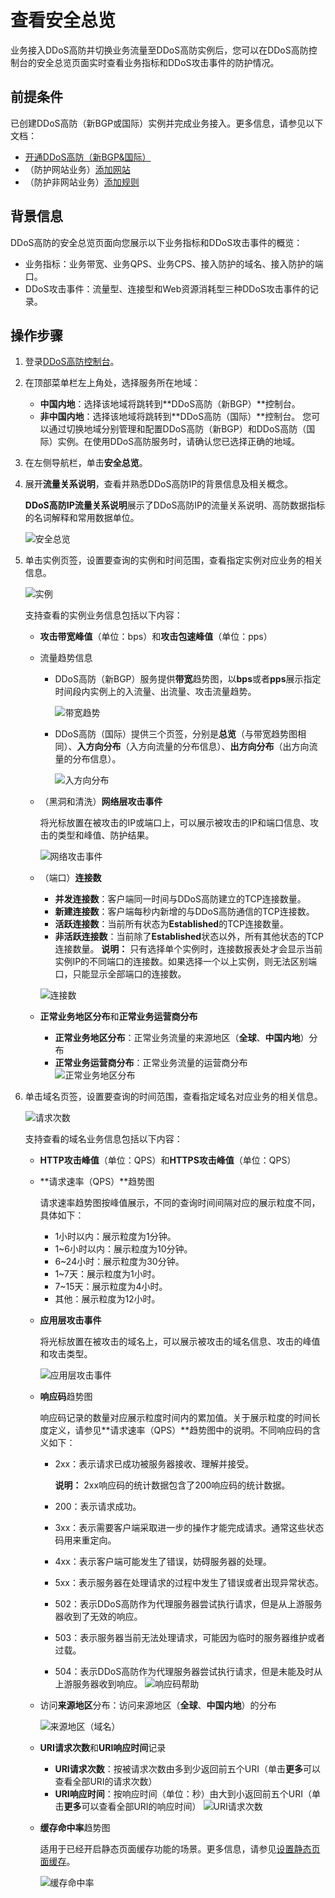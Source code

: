 # 查看安全总览

业务接入DDoS高防并切换业务流量至DDoS高防实例后，您可以在DDoS高防控制台的安全总览页面实时查看业务指标和DDoS攻击事件的防护情况。

## 前提条件

已创建DDoS高防（新BGP或国际）实例并完成业务接入。更多信息，请参见以下文档：

-   [开通DDoS高防（新BGP&国际）](/cn.zh-CN/DDoS高防（新BGP&国际）用户指南/开通DDoS高防（新BGP&国际）.md)
-   （防护网站业务）[添加网站](/cn.zh-CN/DDoS高防（新BGP&国际）用户指南/接入DDoS高防/域名接入/添加网站.md)
-   （防护非网站业务）[添加规则](/cn.zh-CN/DDoS高防（新BGP&国际）用户指南/接入DDoS高防/端口接入/添加规则.md)

## 背景信息

DDoS高防的安全总览页面向您展示以下业务指标和DDoS攻击事件的概览：

-   业务指标：业务带宽、业务QPS、业务CPS、接入防护的域名、接入防护的端口。
-   DDoS攻击事件：流量型、连接型和Web资源消耗型三种DDoS攻击事件的记录。

## 操作步骤

1.  登录[DDoS高防控制台](https://yundun.console.aliyun.com/?p=ddoscoo)。

2.  在顶部菜单栏左上角处，选择服务所在地域：

    -   **中国内地**：选择该地域将跳转到**DDoS高防（新BGP）**控制台。
    -   **非中国内地**：选择该地域将跳转到**DDoS高防（国际）**控制台。
    您可以通过切换地域分别管理和配置DDoS高防（新BGP）和DDoS高防（国际）实例。在使用DDoS高防服务时，请确认您已选择正确的地域。

3.  在左侧导航栏，单击**安全总览**。

4.  展开**流量关系说明**，查看并熟悉DDoS高防IP的背景信息及相关概念。

    **DDoS高防IP流量关系说明**展示了DDoS高防IP的流量关系说明、高防数据指标的名词解释和常用数据单位。

    ![安全总览](https://static-aliyun-doc.oss-accelerate.aliyuncs.com/assets/img/zh-CN/4541919951/p54011.png)

5.  单击实例页签，设置要查询的实例和时间范围，查看指定实例对应业务的相关信息。

    ![实例](https://static-aliyun-doc.oss-accelerate.aliyuncs.com/assets/img/zh-CN/4541919951/p54020.png)

    支持查看的实例业务信息包括以下内容：

    -   **攻击带宽峰值**（单位：bps）和**攻击包速峰值**（单位：pps）
    -   流量趋势信息
        -   DDoS高防（新BGP）服务提供**带宽**趋势图，以**bps**或者**pps**展示指定时间段内实例上的入流量、出流量、攻击流量趋势。

            ![带宽趋势](https://static-aliyun-doc.oss-accelerate.aliyuncs.com/assets/img/zh-CN/5541919951/p84211.png)

        -   DDoS高防（国际）提供三个页签，分别是**总览**（与带宽趋势图相同）、**入方向分布**（入方向流量的分布信息）、**出方向分布**（出方向流量的分布信息）。

            ![入方向分布](https://static-aliyun-doc.oss-accelerate.aliyuncs.com/assets/img/zh-CN/5541919951/p84212.png)

    -   （黑洞和清洗）**网络层攻击事件**

        将光标放置在被攻击的IP或端口上，可以展示被攻击的IP和端口信息、攻击的类型和峰值、防护结果。

        ![网络攻击事件](https://static-aliyun-doc.oss-accelerate.aliyuncs.com/assets/img/zh-CN/9769530161/p212118.png)

    -   （端口）**连接数**

        -   **并发连接数**：客户端同一时间与DDoS高防建立的TCP连接数量。
        -   **新建连接数**：客户端每秒内新增的与DDoS高防通信的TCP连接数。
        -   **活跃连接数**：当前所有状态为**Established**的TCP连接数量。
        -   **非活跃连接数**：当前除了**Established**状态以外，所有其他状态的TCP连接数量。
        **说明：** 只有选择单个实例时，连接数报表处才会显示当前实例IP的不同端口的连接数。如果选择一个以上实例，则无法区别端口，只能显示全部端口的连接数。

        ![连接数](https://static-aliyun-doc.oss-accelerate.aliyuncs.com/assets/img/zh-CN/5541919951/p54023.png)

    -   **正常业务地区分布**和**正常业务运营商分布**

        -   **正常业务地区分布**：正常业务流量的来源地区（**全球**、**中国内地**）分布
        -   **正常业务运营商分布**：正常业务流量的运营商分布
        ![正常业务地区分布](https://static-aliyun-doc.oss-accelerate.aliyuncs.com/assets/img/zh-CN/3289147061/p188828.png)

6.  单击域名页签，设置要查询的时间范围，查看指定域名对应业务的相关信息。

    ![请求次数](https://static-aliyun-doc.oss-accelerate.aliyuncs.com/assets/img/zh-CN/5541919951/p54012.png)

    支持查看的域名业务信息包括以下内容：

    -   **HTTP攻击峰值**（单位：QPS）和**HTTPS攻击峰值**（单位：QPS）
    -   **请求速率（QPS）**趋势图

        请求速率趋势图按峰值展示，不同的查询时间间隔对应的展示粒度不同，具体如下：

        -   1小时以内：展示粒度为1分钟。
        -   1~6小时以内：展示粒度为10分钟。
        -   6~24小时：展示粒度为30分钟。
        -   1~7天：展示粒度为1小时。
        -   7~15天：展示粒度为4小时。
        -   其他：展示粒度为12小时。
    -   **应用层攻击事件**

        将光标放置在被攻击的域名上，可以展示被攻击的域名信息、攻击的峰值和攻击类型。

        ![应用层攻击事件](https://static-aliyun-doc.oss-accelerate.aliyuncs.com/assets/img/zh-CN/5541919951/p54015.png)

    -   **响应码**趋势图

        响应码记录的数量对应展示粒度时间内的累加值。关于展示粒度的时间长度定义，请参见**请求速率（QPS）**趋势图中的说明。不同响应码的含义如下：

        -   2xx：表示请求已成功被服务器接收、理解并接受。

            **说明：** 2xx响应码的统计数据包含了200响应码的统计数据。

        -   200：表示请求成功。
        -   3xx：表示需要客户端采取进一步的操作才能完成请求。通常这些状态码用来重定向。
        -   4xx：表示客户端可能发生了错误，妨碍服务器的处理。
        -   5xx：表示服务器在处理请求的过程中发生了错误或者出现异常状态。
        -   502：表示DDoS高防作为代理服务器尝试执行请求，但是从上游服务器收到了无效的响应。
        -   503：表示服务器当前无法处理请求，可能因为临时的服务器维护或者过载。
        -   504：表示DDoS高防作为代理服务器尝试执行请求，但是未能及时从上游服务器收到响应。
        ![响应码帮助](https://static-aliyun-doc.oss-accelerate.aliyuncs.com/assets/img/zh-CN/3289147061/p54017.png)

    -   访问**来源地区**分布：访问来源地区（**全球**、**中国内地**）的分布

        ![来源地区（域名）](https://static-aliyun-doc.oss-accelerate.aliyuncs.com/assets/img/zh-CN/4289147061/p188920.png)

    -   **URI请求次数**和**URI响应时间**记录

        -   **URI请求次数**：按被请求次数由多到少返回前五个URI（单击**更多**可以查看全部URI的请求次数）
        -   **URI响应时间**：按响应时间（单位：秒）由大到小返回前五个URI（单击**更多**可以查看全部URI的响应时间）
        ![URI请求次数](https://static-aliyun-doc.oss-accelerate.aliyuncs.com/assets/img/zh-CN/4289147061/p189037.png)

    -   **缓存命中率**趋势图

        适用于已经开启静态页面缓存功能的场景。更多信息，请参见[设置静态页面缓存](/cn.zh-CN/DDoS高防（新BGP&国际）用户指南/防护设置/设置静态页面缓存.md)。

        ![缓存命中率](https://static-aliyun-doc.oss-accelerate.aliyuncs.com/assets/img/zh-CN/4289147061/p189220.png)


